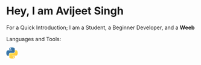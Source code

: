 # Hey, I am Avijeet Singh
For a Quick Introduction; I am a Student, a Beginner Developer, and a **Weeb**

Languages and Tools:

<img src="https://github.com/Avijeet69/Avijeet69/blob/main/Data/Python-Logo.png?raw=true" alt="Python3" width="30" height="30">
